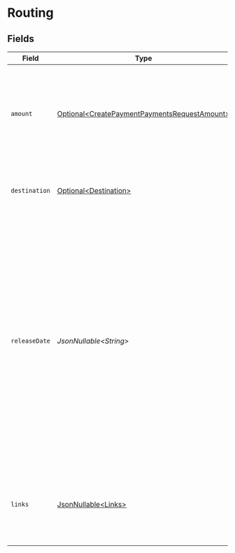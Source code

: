 # Routing


## Fields

| Field                                                                                                                                                                                                                                                             | Type                                                                                                                                                                                                                                                              | Required                                                                                                                                                                                                                                                          | Description                                                                                                                                                                                                                                                       | Example                                                                                                                                                                                                                                                           |
| ----------------------------------------------------------------------------------------------------------------------------------------------------------------------------------------------------------------------------------------------------------------- | ----------------------------------------------------------------------------------------------------------------------------------------------------------------------------------------------------------------------------------------------------------------- | ----------------------------------------------------------------------------------------------------------------------------------------------------------------------------------------------------------------------------------------------------------------- | ----------------------------------------------------------------------------------------------------------------------------------------------------------------------------------------------------------------------------------------------------------------- | ----------------------------------------------------------------------------------------------------------------------------------------------------------------------------------------------------------------------------------------------------------------- |
| `amount`                                                                                                                                                                                                                                                          | [Optional\<CreatePaymentPaymentsRequestAmount>](../../models/operations/CreatePaymentPaymentsRequestAmount.md)                                                                                                                                                    | :heavy_minus_sign:                                                                                                                                                                                                                                                | The portion of the total payment amount being routed. Currently only `EUR` payments can be routed.                                                                                                                                                                |                                                                                                                                                                                                                                                                   |
| `destination`                                                                                                                                                                                                                                                     | [Optional\<Destination>](../../models/operations/Destination.md)                                                                                                                                                                                                  | :heavy_minus_sign:                                                                                                                                                                                                                                                | The destination of this portion of the payment.                                                                                                                                                                                                                   |                                                                                                                                                                                                                                                                   |
| `releaseDate`                                                                                                                                                                                                                                                     | *JsonNullable\<String>*                                                                                                                                                                                                                                           | :heavy_minus_sign:                                                                                                                                                                                                                                                | Optionally, schedule this portion of the payment to be transferred to its destination on a later date. The date must be given in `YYYY-MM-DD` format.<br/><br/>If no date is given, the funds become available to the connected merchant as soon as the payment succeeds. | 2024-12-12                                                                                                                                                                                                                                                        |
| `links`                                                                                                                                                                                                                                                           | [JsonNullable\<Links>](../../models/operations/Links.md)                                                                                                                                                                                                          | :heavy_minus_sign:                                                                                                                                                                                                                                                | An object with several relevant URLs. Every URL object will contain an `href` and a `type` field.                                                                                                                                                                 |                                                                                                                                                                                                                                                                   |